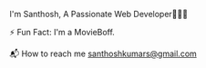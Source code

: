 I'm Santhosh, A Passionate Web Developer🚀🖖🏻

⚡ Fun Fact: I'm a MovieBoff.

📬 How to reach me santhoshkumars@gmail.com


<!---
SANTHOSHKUMAR2102/SANTHOSHKUMAR2102 is a ✨ special ✨ repository because its `README.md` (this file) appears on your GitHub profile.
You can click the Preview link to take a look at your changes.
--->

